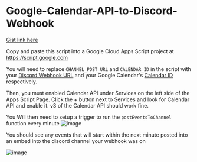 # Google-Calendar-API-to-Discord-Webhook
[Gist link here](https://gist.github.com/DjMuffinTops/95aecdc07c9cbf4968cfe3037c7fa22a)

Copy and paste this script into a Google Cloud Apps Script project at https://script.google.com


You will need to replace  `CHANNEL_POST_URL` and `CALENDAR_ID` in the script with your [Discord Webhook URL](https://support.discord.com/hc/en-us/articles/228383668-Intro-to-Webhooks) and your Google Calendar's [Calendar ID](https://docs.simplecalendar.io/find-google-calendar-id/) respectively.

Then, you must enabled Calendar API under Services on the left side of the Apps Script Page. Click the + button next to Services and look for Calendar API and enable it. v3 of the Calendar API should work fine.


You Will then need to setup a trigger to run the `postEventsToChannel` function every minute
![image](https://user-images.githubusercontent.com/68816695/133913045-da937bd5-c53f-4028-af5b-22874df2e798.png)

You should see any events that will start within the next minute posted into an embed into the discord channel your webhook was on


![image](https://user-images.githubusercontent.com/68816695/133913037-00a74fa2-0bf7-4652-9b83-cd9a4efa4b15.png)
